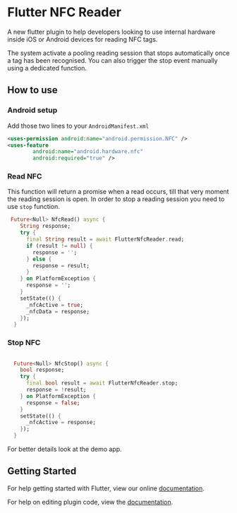 # Flutter NFC Reader

A new flutter plugin to help developers looking to use internal hardware inside iOS or Android devices for reading NFC tags.

The system activate a pooling reading session that stops automatically once a tag has been recognised.
You can also trigger the stop event manually using a dedicated function.

## How to use

### Android setup

Add those two lines to your `AndroidManifest.xml`

```xml
<uses-permission android:name="android.permission.NFC" />
<uses-feature
        android:name="android.hardware.nfc"
        android:required="true" />
```

### Read NFC

This function will return a promise when a read occurs, till that very moment the reading session is open.
In order to stop a reading session you need to use `stop` function.

```dart
 Future<Null> NfcRead() async {
    String response;
    try {
      final String result = await FlutterNfcReader.read;
      if (result != null) {
        response = '';
      } else {
        response = result;
      }
    } on PlatformException {
      response = '';
    }
    setState(() {
      _nfcActive = true;
      _nfcData = response;
    });
  }
```

### Stop NFC
```dart

  Future<Null> NfcStop() async {
    bool response;
    try {
      final bool result = await FlutterNfcReader.stop;
      response = !result;
    } on PlatformException {
      response = false;
    }
    setState(() {
      _nfcActive = response;
    });
  }
```

For better details look at the demo app.

## Getting Started

For help getting started with Flutter, view our online
[documentation](https://flutter.io/).

For help on editing plugin code, view the [documentation](https://flutter.io/developing-packages/#edit-plugin-package).
